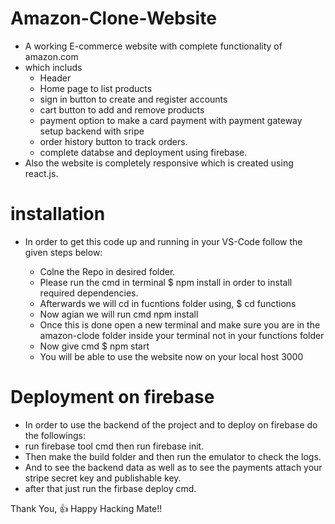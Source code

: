 # Amazon-Clone-Website
- A working E-commerce website with complete functionality of amazon.com 
- which includs 
  - Header 
  - Home page to list products 
  - sign in button to create and register accounts
  - cart button to add and remove products
  - payment option to make a card payment with payment gateway setup backend with sripe
  - order history button to track orders.
  - complete databse and deployment using firebase. 
- Also the website is completely responsive which is created using react.js.

# installation

- In order to get this code up and running in your VS-Code follow the given steps below:

  - Colne the Repo in desired folder.
  - Please run the cmd in terminal $ npm install in order to install required dependencies. 
  - Afterwards we will cd in fucntions folder using,  $ cd functions
  - Now agian we will run cmd npm install
  - Once this is done open a new terminal and make sure you are in the amazon-clode folder inside your terminal not in your functions folder
  - Now give cmd $ npm start
  - You will be able to use the website now on your local host 3000

# Deployment on firebase

- In order to use the backend of the project and to deploy on firebase do the followings:
- run firebase tool cmd then run firebase init.
- Then make the build folder and then run the emulator to check the logs.
- And to see the backend data as well as to see the payments attach your stripe secret key and publishable key.
- after that just run the firbase deploy cmd.


Thank You, :+1:
Happy Hacking Mate!!
